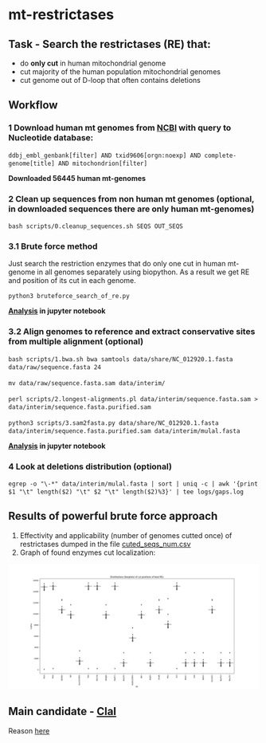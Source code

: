 # mt-restrictases

## Task - Search the restrictases (RE) that:
- do **only cut** in human mitochondrial genome
- cut majority of the human population mitochondrial genomes
- cut genome out of D-loop that often contains deletions


## Workflow
### 1 Download human mt genomes from [NCBI](https://www.ncbi.nlm.nih.gov/nuccore/?term=ddbj_embl_genbank%5Bfilter%5D+AND+txid9606%5Borgn%3Anoexp%5D+AND+complete-genome%5Btitle%5D+AND+mitochondrion%5Bfilter%5D) with query to **Nucleotide database**:
```
ddbj_embl_genbank[filter] AND txid9606[orgn:noexp] AND complete-genome[title] AND mitochondrion[filter] 
```
**Downloaded 56445 human mt-genomes**

### 2 Clean up sequences from non human mt genomes (optional, in downloaded sequences there are only human mt-genomes)
```
bash scripts/0.cleanup_sequences.sh SEQS OUT_SEQS
```

### 3.1 Brute force method
Just search the restriction enzymes that do only one cut in human mt-genome in all genomes separately using biopython. As a result we get RE and position of its cut in each genome.

```
python3 bruteforce_search_of_re.py
```
**[Analysis](./nb/EDA_bruteforce.ipynb) in jupyter notebook**


### 3.2 Align genomes to reference and extract conservative sites from multiple alignment (optional) 
```
bash scripts/1.bwa.sh bwa samtools data/share/NC_012920.1.fasta data/raw/sequence.fasta 24

mv data/raw/sequence.fasta.sam data/interim/

perl scripts/2.longest-alignments.pl data/interim/sequence.fasta.sam > data/interim/sequence.fasta.purified.sam

python3 scripts/3.sam2fasta.py data/share/NC_012920.1.fasta data/interim/sequence.fasta.purified.sam data/interim/mulal.fasta
```
**[Analysis](./nb/EDA_mulal.ipynb) in jupyter notebook**

### 4 Look at deletions distribution (optional)
```
egrep -o "\-*" data/interim/mulal.fasta | sort | uniq -c | awk '{print $1 "\t" length($2) "\t" $2 "\t" length($2)%3}' | tee logs/gaps.log
```

## Results of powerful brute force approach
1. Effectivity and applicability (number of genomes cutted once) of restrictases dumped in the file [cuted_seqs_num.csv](data/share/cuted_seqs_num.csv)
2. Graph of found enzymes cut localization:

<img src="./figures/cut_position.png">

## Main candidate - **[ClaI](https://international.neb.com/products/r0197-clai#Product%20Information)**
Reason [here](https://nbviewer.org/github/kpotoh/mt-deletions/blob/master/nb/EDA_bruteforce.ipynb#Result-description)
